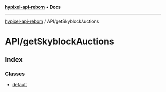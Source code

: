 [**hypixel-api-reborn**](../../README.md) • **Docs**

***

[hypixel-api-reborn](../../modules.md) / API/getSkyblockAuctions

# API/getSkyblockAuctions

## Index

### Classes

- [default](classes/default.md)

